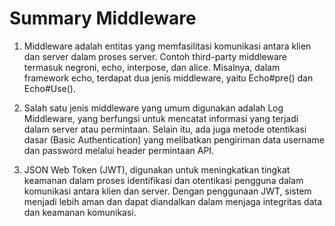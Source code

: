 
# Summary Middleware

1. Middleware adalah entitas yang memfasilitasi komunikasi antara klien dan server dalam proses server. Contoh third-party middleware termasuk negroni, echo, interpose, dan alice. Misalnya, dalam framework echo, terdapat dua jenis middleware, yaitu Echo#pre() dan Echo#Use().

2. Salah satu jenis middleware yang umum digunakan adalah Log Middleware, yang berfungsi untuk mencatat informasi yang terjadi dalam server atau permintaan. Selain itu, ada juga metode otentikasi dasar (Basic Authentication) yang melibatkan pengiriman data username dan password melalui header permintaan API.

3. JSON Web Token (JWT), digunakan untuk meningkatkan tingkat keamanan dalam proses identifikasi dan otentikasi pengguna dalam komunikasi antara klien dan server. Dengan penggunaan JWT, sistem menjadi lebih aman dan dapat diandalkan dalam menjaga integritas data dan keamanan komunikasi.